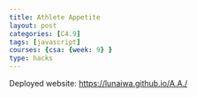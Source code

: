 ```yaml
---
title: Athlete Appetite 
layout: post
categories: [C4.9]
tags: [javascript]
courses: {csa: {week: 9} }
type: hacks
---
```


Deployed website: https://lunaiwa.github.io/A.A./